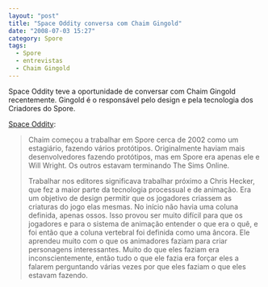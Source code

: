 ```yaml
---
layout: "post"
title: "Space Oddity conversa com Chaim Gingold"
date: "2008-07-03 15:27"
category: Spore
tags:
  - Spore
  - entrevistas
  - Chaim Gingold
---
```


Space Oddity teve a oportunidade de conversar com Chaim Gingold recentemente. Gingold é o responsável pelo design e pela tecnologia dos Criadores do Spore.

[Space Oddity](http://spaceoddityblog.planets.gamespy.com/?p=682):

> Chaim começou a trabalhar em Spore cerca de 2002 como um estagiário, fazendo vários protótipos. Originalmente haviam mais desenvolvedores fazendo protótipos, mas em Spore era apenas ele e Will Wright. Os outros estavam terminando The Sims Online.
>
> Trabalhar nos editores significava trabalhar próximo a Chris Hecker, que fez a maior parte da tecnologia processual e de animação. Era um objetivo de design permitir que os jogadores criassem as criaturas do jogo elas mesmas. No início não havia uma coluna definida, apenas ossos. Isso provou ser muito difícil para que os jogadores e para o sistema de animação entender o que era o quê, e foi então que a coluna vertebral foi definida como uma âncora. Ele aprendeu muito com o que os animadores faziam para criar personagens interessantes. Muito do que eles faziam era inconscientemente, então tudo o que ele fazia era forçar eles a falarem perguntando várias vezes por que eles faziam o que eles estavam fazendo.
